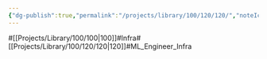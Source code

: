 ```yaml
---
{"dg-publish":true,"permalink":"/projects/library/100/120/120/","noteIcon":"0","created":"2024-01-24T15:24:09.124+09:00","updated":"2024-02-26T21:27:50.194+09:00"}
---
```


#[[Projects/Library/100/100\|100]]#Infra#[[Projects/Library/100/120/120\|120]]#ML_Engineer_Infra



